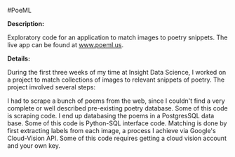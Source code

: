 #PoeML

**Description:**

Exploratory code for an application to match images to poetry snippets. The live app can be found at www.poeml.us.

**Details:**

During the first three weeks of my time at Insight Data Science, I worked on a project to match collections of images to relevant snippets of poetry. The project involved several steps:

I had to scrape a bunch of poems from the web, since I couldn't find a very complete or well described pre-existing poetry database. Some of this code is scraping code.
I end up databasing the poems in a PostgresSQL data base. Some of this code is Python-SQL interface code.
Matching is done by first extracting labels from each image, a process I achieve via Google's Cloud-Vision API. Some of this code requires getting a cloud vision account and your own key.
